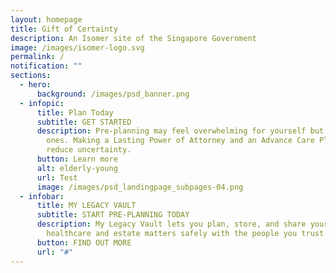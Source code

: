 ```yaml
---
layout: homepage
title: Gift of Certainty
description: An Isomer site of the Singapore Government
image: /images/isomer-logo.svg
permalink: /
notification: ""
sections:
  - hero:
      background: /images/psd_banner.png
  - infopic:
      title: Plan Today
      subtitle: GET STARTED
      description: Pre-planning may feel overwhelming for yourself but also your loved
        ones. Making a Lasting Power of Attorney and an Advance Care Plan can
        reduce uncertainty.
      button: Learn more
      alt: elderly-young
      url: Test
      image: /images/psd_landingpage_subpages-04.png
  - infobar:
      title: MY LEGACY VAULT
      subtitle: START PRE-PLANNING TODAY
      description: My Legacy Vault lets you plan, store, and share your legal,
        healthcare and estate matters safely with the people you trust.
      button: FIND OUT MORE
      url: "#"
---
```

